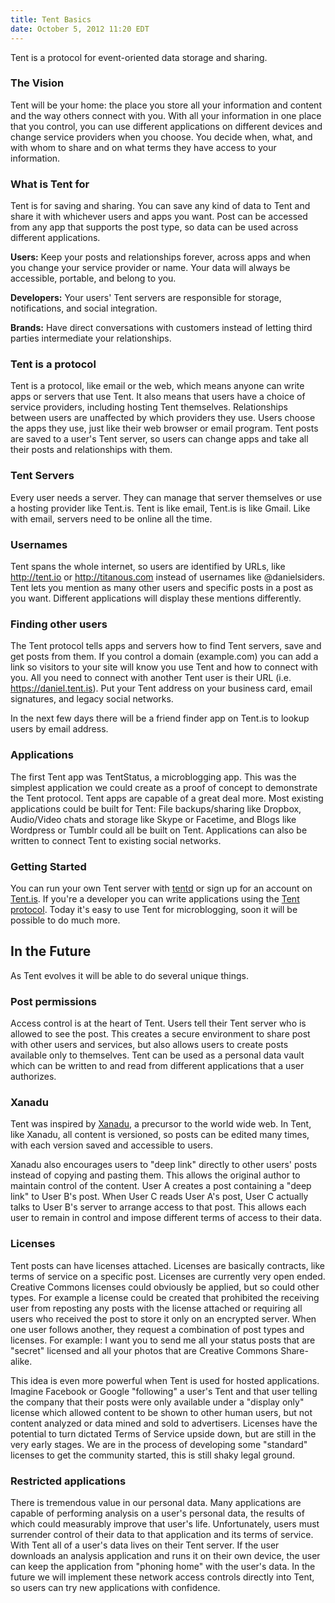 ```yaml
---
title: Tent Basics
date: October 5, 2012 11:20 EDT
---
```


Tent is a protocol for event-oriented data storage and sharing. 

### The Vision

Tent will be your home: the place you store all your information and content and the way others connect with you. With all your information in one place that you control, you can use different applications on different devices and change service providers when you choose. You decide when, what, and with whom to share and on what terms they have access to your information.

### What is Tent for

Tent is for saving and sharing. You can save any kind of data to Tent and share it with whichever users and apps you want. Post can be accessed from any app that supports the post type, so data can be used across different applications.

**Users:** Keep your posts and relationships forever, across apps and when you change your service provider or name. Your data will always be accessible, portable, and belong to you.

**Developers:** Your users' Tent servers are responsible for storage, notifications, and social integration. 

**Brands:** Have direct conversations with customers instead of letting third parties intermediate your relationships. 

### Tent is a protocol

Tent is a protocol, like email or the web, which means anyone can write apps or servers that use Tent. It also means that users have a choice of service providers, including hosting Tent themselves. Relationships between users are unaffected by which providers they use. Users choose the apps they use, just like their web browser or email program. Tent posts are saved to a user's Tent server, so users can change apps and take all their posts and relationships with them.

### Tent Servers

Every user needs a server. They can manage that server themselves or use a hosting provider like Tent.is. Tent is like email, Tent.is is like Gmail. Like with email, servers need to be online all the time.

### Usernames

Tent spans the whole internet, so users are identified by URLs, like http://tent.io or http://titanous.com instead of usernames like @danielsiders. Tent lets you mention as many other users and specific posts in a post as you want. Different applications will display these mentions differently.

### Finding other users

The Tent protocol tells apps and servers how to find Tent servers, save and get posts from them. If you control a domain (example.com) you can add a link so visitors to your site will know you use Tent and how to connect with you. All you need to connect with another Tent user is their URL (i.e. https://daniel.tent.is). Put your Tent address on your business card, email signatures, and legacy social networks. 

In the next few days there will be a friend finder app on Tent.is to lookup users by email address.

### Applications

The first Tent app was TentStatus, a microblogging app. This was the simplest application we could create as a proof of concept to demonstrate the Tent protocol. Tent apps are capable of a great deal more. Most existing applications could be built for Tent: File backups/sharing like Dropbox, Audio/Video chats and storage like Skype or Facetime, and Blogs like Wordpress or Tumblr could all be built on Tent. Applications can also be written to connect Tent to existing social networks.

### Getting Started

You can run your own Tent server with [tentd](https://github.com/tent/tentd) or sign up for an account on [Tent.is](https://tent.is). If you're a developer you can write applications using the [Tent protocol](http://tent.io/docs). Today it's easy to use Tent for microblogging, soon it will be possible to do much more.

## In the Future

As Tent evolves it will be able to do several unique things. 

### Post permissions

Access control is at the heart of Tent. Users tell their Tent server who is allowed to see the post. This creates a secure environment to share post with other users and services, but also allows users to create posts available only to themselves. Tent can be used as a personal data vault which can be written to and read from different applications that a user authorizes.
  
### Xanadu 

Tent was inspired by [Xanadu](https://en.wikipedia.org/wiki/Project_Xanadu), a precursor to the world wide web. In Tent, like Xanadu, all content is versioned, so posts can be edited many times, with each version saved and accessible to users. 

Xanadu also encourages users to "deep link" directly to other users' posts instead of copying and pasting them. This allows the original author to maintain control of the content. User A creates a post containing a "deep link" to User B's post. When User C reads User A's post, User C actually talks to User B's server to arrange access to that post. This allows each user to remain in control and impose different terms of access to their data.
    
### Licenses

Tent posts can have licenses attached. Licenses are basically contracts, like terms of service on a specific post. Licenses are currently very open ended. Creative Commons licenses could obviously be applied, but so could other types. For example a license could be created that prohibited the receiving user from reposting any posts with the license attached or requiring all users who received the post to store it only on an encrypted server. When one user follows another, they request a combination of post types and licenses. For example: I want you to send me all your status posts that are "secret" licensed and all your photos that are Creative Commons Share-alike. 

This idea is even more powerful when Tent is used for hosted applications. Imagine Facebook or Google "following" a user's Tent and that user telling the company that their posts were only available under a "display only" license which allowed content to be shown to other human users, but not content analyzed or data mined and sold to advertisers. Licenses have the potential to turn dictated Terms of Service upside down, but are still in the very early stages. We are in the process of developing some "standard" licenses to get the community started, this is still shaky legal ground.
    
### Restricted applications

There is tremendous value in our personal data. Many applications are capable of performing analysis on a user's personal data, the results of which could measurably improve that user's life. Unfortunately, users must surrender control of their data to that application and its terms of service. With Tent all of a user's data lives on their Tent server. If the user downloads an analysis application and runs it on their own device, the user can keep the application from "phoning home" with the user's data. In the future we will implement these network access controls directly into Tent, so users can try new applications with confidence.
